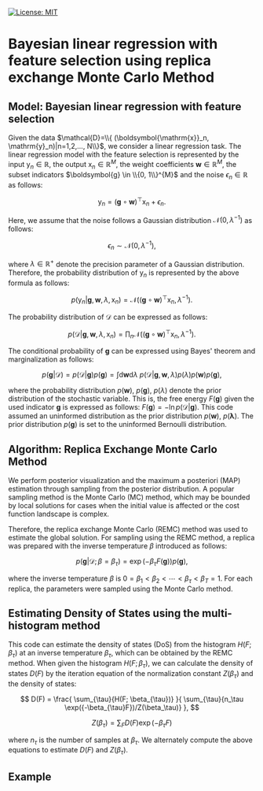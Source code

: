 [![License: MIT](https://img.shields.io/badge/License-MIT-yellow.svg)](https://opensource.org/licenses/MIT)

# Bayesian linear regression with feature selection using replica exchange Monte Carlo Method

## Model: Bayesian linear regression with feature selection

Given the data $\mathcal{D}=\\{ (\boldsymbol{\mathrm{x}}_n, \mathrm{y}_n)|n=1,2,..., N\\}$, we consider a linear regression task. The linear regression model with the feature selection is represented by the input $\mathrm{y}_n \in \mathbb{R}$, the output $\boldsymbol{\mathrm{x}}_n \in \mathbb{R}^{M}$, the weight coefficients $\boldsymbol{w} \in \mathbb{R}^{M}$, the subset indicators $\boldsymbol{g} \in \\{0, 1\\}^{M}$ and the noise $\epsilon_n \in \mathbb{R}$ as follows:

$$
\mathrm{y}_n = (\boldsymbol{g} \circ \boldsymbol{w})^{\top}\boldsymbol{\mathrm{x}}_n + \epsilon_n.
$$

Here, we assume that the noise follows a Gaussian distribution $\mathcal{N}(0, \lambda^{-1})$ as follows:

$$
\epsilon_n \sim \mathcal{N}(0, \lambda^{-1}),
$$

where $\lambda \in \mathbb{R}^{+}$ denote the precision parameter of a Gaussian distribution. Therefore, the probability distribution of $\mathrm{y}_n$ is represented by the above formula as follows:

$$
p(\mathrm{y}_n|\boldsymbol{g}, \boldsymbol{w}, \lambda, \boldsymbol{\mathrm{x}}_n) = \mathcal{N}\left ((\boldsymbol{g} \circ \boldsymbol{w})^{\top}\boldsymbol{\mathrm{x}}_n, \lambda^{-1} \right).
$$

The probability distribution of $\mathcal{D}$ can be expressed as follows:

$$
p(\mathcal{D}|\boldsymbol{g}, \boldsymbol{w}, \lambda, \boldsymbol{\mathrm{x}}_n) = \prod_n{\mathcal{N}\left ((\boldsymbol{g} \circ \boldsymbol{w})^{\top}\boldsymbol{\mathrm{x}}_n, \lambda^{-1} \right)}.
$$

The conditional probability of $\boldsymbol{g}$ can be expressed using Bayes' theorem and marginalization as follows:

$$
p(\boldsymbol{g} | \mathcal{D}) = p(\mathcal{D}|\boldsymbol{g}) p(\boldsymbol{g}) = \int \mathrm{d} \boldsymbol{w} \mathrm{d} \lambda \ p(\mathcal{D}|\boldsymbol{g}, \boldsymbol{w}, \lambda)p(\lambda)p(\boldsymbol{w})p(\boldsymbol{g}),
$$

where the probability distribution $p(\boldsymbol{w})$, $p(\boldsymbol{g})$, $p(\lambda)$ denote the prior distribution of the stochastic variable. This is, the free energy $F(\boldsymbol{g})$ given the used indicator $\boldsymbol{g}$ is expressed as follows: $F(\boldsymbol{g}) = -\ln{p(\mathcal{D}|\boldsymbol{g})}$. This code assumed an uninformed distribution as the prior distribution $p(\boldsymbol{w})$, $p(\boldsymbol{\lambda})$. The prior distribution $p(\boldsymbol{g})$ is set to the uninformed Bernoulli distribution.

## Algorithm: Replica Exchange Monte Carlo Method
We perform posterior visualization and the maximum a posteriori (MAP) estimation through sampling from the posterior distribution. A popular sampling method is the Monte Carlo (MC) method, which may be bounded by local solutions for cases when the initial value is affected or the cost function landscape is complex.

Therefore, the replica exchange Monte Carlo (REMC) method was used to estimate the global solution. For sampling using the REMC method, a replica was prepared with the inverse temperature $\beta$ introduced as follows:

$$
    p(\boldsymbol{g}|\mathcal{D};\beta=\beta_{\tau}) = \exp{ (-\beta_{\tau} F(\boldsymbol{g}) ) }p(\boldsymbol{g}),
$$

where the inverse temperature $\beta$ is $0 = \beta_1 < \beta_2 < \cdots < \beta_{\tau} < \beta_T = 1$. For each replica, the parameters were sampled using the Monte Carlo method.

## Estimating Density of States using the multi-histogram method
This code can estimate the density of states (DoS) from the histogram $H(F; \beta_{\tau})$ at an inverse temperature $\beta_{\tau}$, which can be obtained by the REMC method. When given the histogram $H(F; \beta_{\tau})$, we can calculate the density of states $D(F)$ by the iteration equation of the normalization constant $Z(\beta_\tau)$ and the density of states:

$$
D(F) = \frac{ \sum_{\tau}{H(F; \beta_{\tau})} }{ \sum_{\tau}{n_\tau \exp({-\beta_{\tau}F})/Z(\beta_\tau)} },
$$

$$
Z(\beta_\tau) = \sum_{F}{D(F)\exp({-\beta_{\tau}F})}
$$

where $n_\tau$ is the number of samples at $\beta_\tau$. We alternately compute the above equations to estimate $D(F)$ and $Z(\beta_\tau)$.

## Example
